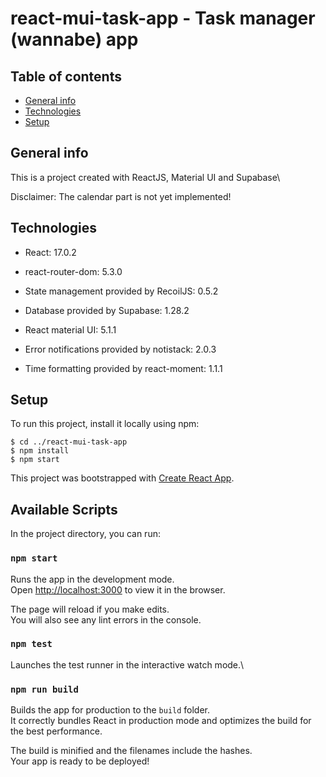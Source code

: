 # react-mui-task-app - Task manager (wannabe) app

## Table of contents
* [General info](#general-info)
* [Technologies](#technologies)
* [Setup](#setup)

## General info
This is a project created with ReactJS, Material UI and Supabase\

Disclaimer: The calendar part is not yet implemented!
	
## Technologies
* React: 17.0.2
* react-router-dom: 5.3.0

* State management provided by RecoilJS: 0.5.2
* Database provided by Supabase: 1.28.2
* React material UI: 5.1.1
* Error notifications provided by notistack: 2.0.3
* Time formatting provided by react-moment: 1.1.1
	
## Setup
To run this project, install it locally using npm:

```
$ cd ../react-mui-task-app
$ npm install
$ npm start
```

This project was bootstrapped with [Create React App](https://github.com/facebook/create-react-app).

## Available Scripts

In the project directory, you can run:
### `npm start`

Runs the app in the development mode.\
Open [http://localhost:3000](http://localhost:3000) to view it in the browser.

The page will reload if you make edits.\
You will also see any lint errors in the console.

### `npm test`

Launches the test runner in the interactive watch mode.\

### `npm run build`

Builds the app for production to the `build` folder.\
It correctly bundles React in production mode and optimizes the build for the best performance.

The build is minified and the filenames include the hashes.\
Your app is ready to be deployed!